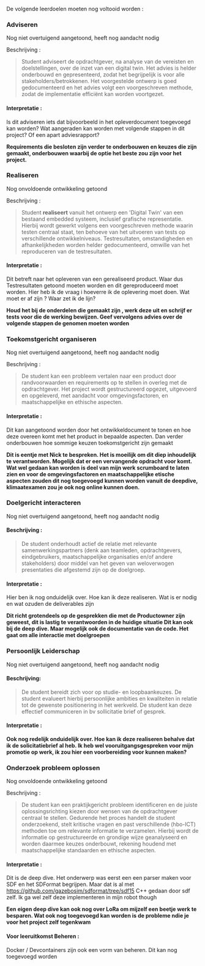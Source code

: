 De volgende leerdoelen moeten nog voltooid worden : 

### Adviseren 
Nog niet overtuigend aangetoond, heeft nog aandacht nodig

Beschrijving :
>Student adviseert de opdrachtgever, na analyse van de vereisten en doelstellingen, over de inzet van een digital twin. Het advies is helder onderbouwd en gepresenteerd, zodat het begrijpelijk is voor alle stakeholders/betrokkenen. Het voorgestelde ontwerp is goed gedocumenteerd en het advies volgt een voorgeschreven methode, zodat de implementatie efficiënt kan worden voortgezet.

#### Interpretatie : 
Is dit adviseren iets dat bijvoorbeeld in het opleverdocument toegevoegd kan worden? Wat aangeraden kan worden met volgende stappen in dit project? Of een apart adviesrapport?   

**Requirements die besloten zijn verder te onderbouwen en keuzes die zijn gemaakt, onderbouwen waarbij de optie het beste zou zijn voor het project.**

### Realiseren
Nog onvoldoende ontwikkeling getoond

Beschrijving : 
>Student **realiseert** vanuit het ontwerp een 'Digital Twin' van een bestaand embedded systeem, inclusief grafische representatie. Hierbij wordt gewerkt volgens een voorgeschreven methode waarin testen centraal staat, ten behoeve van het uitvoeren van tests op verschillende ontwikkelniveaus. Testresultaten, omstandigheden en afhankelijkheden worden helder gedocumenteerd, omwille van het reproduceren van de testresultaten. 

#### Interpretatie :
Dit betreft naar het opleveren van een gerealiseerd product. Waar dus Testresultaten getoond moeten worden en dit gereproduceerd moet worden. Hier heb ik de vraag i hoeverre ik de oplevering moet doen. Wat moet er af zijn ? Waar zet ik de lijn?  

**Houd het bij de onderdelen die gemaakt zijn , werk deze uit en schrijf er tests voor die de werking bewijzen. Geef vervolgens advies over de volgende stappen de genomen moeten worden**

### Toekomstgericht organiseren
Nog niet overtuigend aangetoond, heeft nog aandacht nodig

Beschrijving : 
>De student kan een probleem vertalen naar een product door randvoorwaarden en requirements op te stellen in overleg met de opdrachtgever. Het project wordt gestructureerd opgezet, uitgevoerd en opgeleverd, met aandacht voor omgevingsfactoren, en maatschappelijke en ethische aspecten.

#### Interpretatie :
Dit kan aangetoond worden door het ontwikkeldocument te tonen en hoe deze overeen komt met het product in bepaalde aspecten. Dan verder onderbouwen hoe sommige keuzen toekomstgericht zijn gemaakt 


**Dit is eentje met Nick te bespreken. Het is moeilijk om dit diep inhoudelijk te verantworden. Mogelijk dat er een vervangende opdracht voor komt. Wat wel gedaan kan worden is deel van mijn werk scrumboard te laten zien en voor de omgevingsfactoren en maatschappelijke etische aspecten zouden dit nog toegevoegd kunnen worden vanuit de deepdive, klimaatexamen zou je ook nog online kunnen doen.**

### Doelgericht interacteren 
Nog niet overtuigend aangetoond, heeft nog aandacht nodig

#### Beschrijving :
>De student onderhoudt actief de relatie met relevante samenwerkingspartners (denk aan teamleden, opdrachtgevers, eindgebruikers, maatschappelijke organisaties en/of andere stakeholders) door middel van het geven van weloverwogen presentaties die afgestemd zijn op de doelgroep.

#### Interpretatie :
Hier ben ik nog onduidelijk over. Hoe kan ik deze realiseren. Wat is er nodig en wat ozuden de deliverables zijn

**Dit richt grotendeels op de gesprekken die met de Productowner zijn geweest, dit is lastig te verantwoorden in de huidige situatie Dit kan ook bij de deep dive. Maar mogelijk ook de documentatie van de code. Het gaat om alle interactie met doelgroepen**

### Persoonlijk Leiderschap
Nog niet overtuigend aangetoond, heeft nog aandacht nodig

#### Beschrijving:
>De student bereidt zich voor op studie- en loopbaankeuzes. De student evalueert hierbij persoonlijke ambities en kwaliteiten in relatie tot de gewenste positionering in het werkveld. De student kan deze effectief communiceren in bv sollicitatie brief of gesprek.

#### Interpretatie :
**Ook nog redelijk onduidelijk over. Hoe kan ik deze realiseren behalve dat ik de solicitatiebrief al heb. Ik heb wel vooruitgangsgespreken voor mijn promotie op werk, ik zou hier een voorbereiding voor kunnen maken?**



### Onderzoek probleem oplossen
Nog onvoldoende ontwikkeling getoond

Beschrijving :
>De student kan een praktijkgericht probleem identificeren en de juiste oplossingsrichting kiezen door wensen van de opdrachtgever centraal te stellen. Gedurende het proces handelt de student onderzoekend, stelt kritische vragen en past verschillende (hbo-ICT) methoden toe om relevante informatie te verzamelen. Hierbij wordt de informatie op gestructureerde en grondige wijze geanalyseerd en worden daarmee keuzes onderbouwt, rekening houdend met maatschappelijke standaarden en ethische aspecten.

#### Interpretatie :
Dit is de deep dive. Het onderwerp was eerst een een parser maken voor SDF en het SDFormat begrijpen. Maar dat is al met https://github.com/gazebosim/sdformat/tree/sdf15 C++ gedaan door sdf zelf. Ik ga wel zelf deze implementeren in mijn robot though

**Een eigen deep dive kan ook nog over LoRa om mijzelf een beetje werk te besparen. Wat ook nog toegevoegd kan worden is de probleme ndie je voor het project zelf tegenkwam**



#### Voor leeruitkomst Beheren : 
Docker / Devcontainers zijn ook een vorm van beheren. Dit kan nog toegevoegd worden